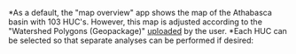*As a default, the "map overview" app shows the map of the Athabasca basin with 103 HUC's. However, this map is adjusted according to the "Watershed Polygons (Geopackage)" [uploaded](https://github.com/pgonzaleze/JoeModelAnatomy/blob/main/UploadData.md) by the user.
*Each HUC can be selected so that separate analyses can be performed if desired:
